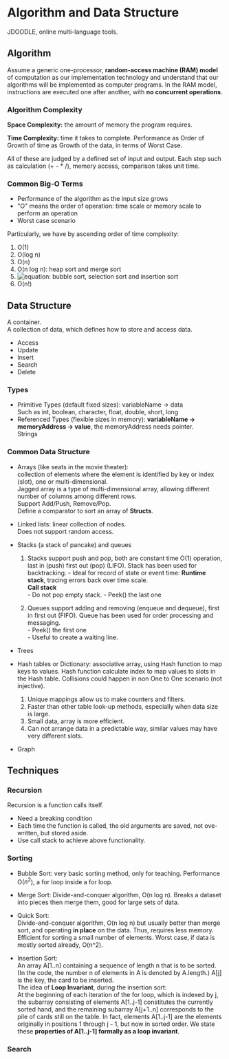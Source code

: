 # Algorithm and Data Structure

JDOODLE, online multi-language tools.  

## Algorithm

Assume a generic one-processor, **random-access machine (RAM) model** of computation as our implementation technology and understand that our algorithms will be implemented as computer programs. In the RAM model, instructions are executed one after another, with **no concurrent operations**.  

### Algorithm Complexity

**Space Complexity:** the amount of memory the program requires.

**Time Complexity:** time it takes to complete. Performance as Order of Growth of time as Growth of the data, in terms of Worst Case.  

All of these are judged by a defined set of input and output. Each step such as calculation (+ - * /), memory access, comparison takes unit time.  

### Common Big-O Terms

- Performance of the algorithm as the input size grows  
- "O" means the order of operation: time scale or memory scale to perform an operation
- Worst case scenario

Particularly, we have by ascending order of time complexity:

  1. O(1)  
  2. O(log n)
  3. O(n)
  4. O(n log n): heap sort and merge sort
  5. ![equation](https://latex.codecogs.com/gif.latex?O(n^2)): bubble sort, selection sort and insertion sort
  6. O(n!)

## Data Structure

A container.  
A collection of data, which defines how to store and access data.  

- Access
- Update
- Insert
- Search
- Delete

### Types

- Primitive Types (default fixed sizes):
  variableName -> data  
  Such as int, boolean, character, float, double, short, long
- Referenced Types (flexible sizes in memory):
  **variableName -> memoryAddress -> value**, the memoryAddress needs pointer.  
  Strings

### Common Data Structure

- Arrays (like seats in the movie theater):  
  collection of elements where the element is identified by key or index (slot), one or multi-dimensional.  
  Jagged array is a type of multi-dimensional array, allowing different number of columns among different rows.  
  Support Add/Push, Remove/Pop.  
  Define a comparator to sort an array of **Structs**.
- Linked lists: linear collection of nodes.  
  Does not support random access.  
- Stacks (a stack of pancake) and queues
    1. Stacks support push and pop, both are constant time O(1) operation, last in (push) first out (pop) (LIFO). Stack has been used for backtracking.
      - Ideal for record of state or event time:
        **Runtime stack**, tracing errors back over time scale.  
        **Call stack**  
      - Do not pop empty stack.
      - Peek() the last one
  
    2. Queues support adding and removing (enqueue and dequeue), first in first out (FIFO). Queue has been used for order processing and messaging.  
      - Peek() the first one  
      - Useful to create a waiting line.
  
- Trees
- Hash tables or Dictionary: associative array, using Hash function to map keys to values. Hash function calculate index to map values to slots in the Hash table. Collisions could happen in non One to One scenario (not injective).
    1. Unique mappings allow us to make counters and filters.
    2. Faster than other table look-up methods, especially when data size is large.
    3. Small data, array is more efficient.
    4. Can not arrange data in a predictable way, similar values may have very different slots.  
- Graph

## Techniques

### Recursion  

Recursion is a function calls itself.  

- Need a breaking condition  
- Each time the function is called, the old arguments are saved, not ove-written, but stored aside.  
- Use call stack to achieve above functionality.  

### Sorting  

- Bubble Sort:
  very basic sorting method, only for teaching. Performance O($n^2$), a for loop inside a for loop.  

- Merge Sort:
  Divide-and-conquer algorithm, O(n log n). Breaks a dataset into pieces then merge them, good for large sets of data.  

- Quick Sort:  
  Divide-and-conquer algorithm, O(n log n) but usually better than merge sort, and operating **in place** on the data. Thus, requires less memory. Efficient for sorting a small number of elements. Worst case, if data is mostly sorted already, O(n^2).  

- Insertion Sort:  
  An array A[1..n] containing a sequence of length n that is to be sorted. (In the code, the number n of elements in A is denoted by A.length.) A[j] is the key, the card to be inserted.  
  The idea of **Loop Invariant**, during the insertion sort:  
    At the beginning of each iteration of the for loop, which is indexed by j, the subarray consisting of elements A[1..j-1] constitutes the currently sorted hand, and the remaining subarray A[j+1..n] corresponds to the pile of cards still on the table. In fact, elements A[1..j-1] are the elements originally in positions 1 through j - 1, but now in sorted order. We state these **properties of A[1..j-1] formally as a loop invariant**.

### Search  
